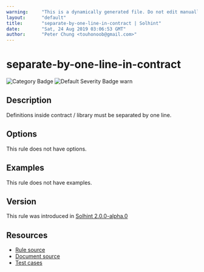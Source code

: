 ```yaml
---
warning:     "This is a dynamically generated file. Do not edit manually."
layout:      "default"
title:       "separate-by-one-line-in-contract | Solhint"
date:        "Sat, 24 Aug 2019 03:06:53 GMT"
author:      "Peter Chung <touhonoob@gmail.com>"
---
```


# separate-by-one-line-in-contract
![Category Badge](https://img.shields.io/badge/-Style%20Guide%20Rules-informational)
![Default Severity Badge warn](https://img.shields.io/badge/Default%20Severity-warn-yellow)

## Description
Definitions inside contract / library must be separated by one line.

## Options
This rule does not have options.

## Examples
This rule does not have examples.

## Version
This rule was introduced in [Solhint 2.0.0-alpha.0](https://github.com/protofire/solhint/tree/v2.0.0-alpha.0)

## Resources
- [Rule source](https://github.com/protofire/solhint/tree/master/lib/rules/order/separate-by-one-line-in-contract.js)
- [Document source](https://github.com/protofire/solhint/tree/master/docs/rules/order/separate-by-one-line-in-contract.md)
- [Test cases](https://github.com/protofire/solhint/tree/master/test/rules/order/separate-by-one-line-in-contract.js)

